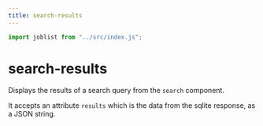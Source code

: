 ```yaml
---
title: search-results
---
```

```js
import joblist from "../src/index.js";
```

# search-results

Displays the results of a search query from the `search` component.

It accepts an attribute `results` which is the data from the sqlite
response, as a JSON string.
